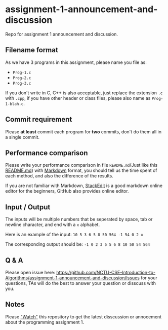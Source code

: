 # assignment-1-announcement-and-discussion
Repo for assignment 1 announcement and discussion.

## Filename format
As we have 3 programs in this assignment, please name you file as:
 - `Prog-1.c`
 - `Prog-2.c`
 - `Prog-3.c`

If you don't write in C, C++ is also acceptable, just replace the extension `.c` with `.cpp`, if you have other header or class files, please also name as `Prog-1-blah.c`.

## Commit requirement
Please **at least** commit each program for **two** commits, don't do them all in a single commit.

## Performance comparison
Please write your performance comparison in file `README.md`(Just like this [README.md](https://github.com/NCTU-CSE-Introduction-to-Algorithms/assignment-1-announcement-and-discussion/blob/master/README.md)) with [Markdown](https://zh.wikipedia.org/zh-tw/Markdown) format, you should tell us the time spent of each method, and also the difference of the results.

If you are not familiar with Markdown, [StackEdit](https://stackedit.io/editor) is a good markdown online editor for the beginners, GitHub also provides online editor.

## Input / Output

The inputs will be multiple numbers that be seperated by space, tab or newline character, and end  with a `x` alphabet.

Here is an example of the input:
`10 5 3 6 5 8 50 564 -1 54 0 2 x`

The corresponding output should be:
`-1 0 2 3 5 5 6 8 10 50 54 564`

## Q & A
Please open issue here: https://github.com/NCTU-CSE-Introduction-to-Algorithms/assignment-1-announcement-and-discussion/issues for your questions, TAs will do the best to answer your question or disscuss with you.

## Notes
Please ["Watch"](https://github.com/NCTU-CSE-Introduction-to-Algorithms/assignment-1-announcement-and-discussion/subscription) this repository to get the latest disscussion or annocement about the programming assignment 1.
